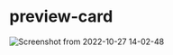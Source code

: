 # preview-card
![Screenshot from 2022-10-27 14-02-48](https://user-images.githubusercontent.com/71466882/198306675-22e651ec-34ed-4f20-91f4-f7f03b622112.png)
